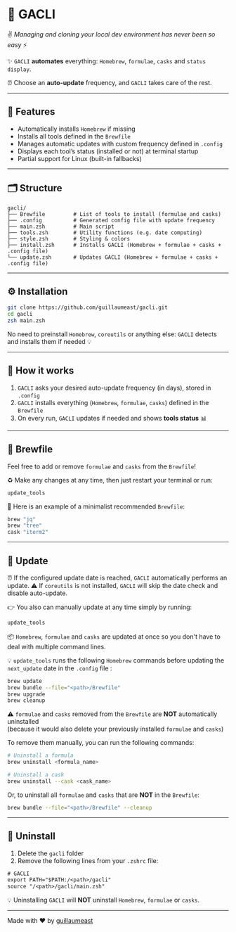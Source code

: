 # 🚀 GACLI

✌️ *Managing and cloning your local dev environment has never been so easy* ⚡

✨ `GACLI` **automates** everything: `Homebrew`, `formulae`, `casks` and `status display`.

⏰ Choose an **auto-update** frequency, and `GACLI` takes care of the rest.

---

## 🧰 Features

- Automatically installs `Homebrew` if missing
- Installs all tools defined in the `Brewfile`
- Manages automatic updates with custom frequency defined in `.config`
- Displays each tool’s status (installed or not) at terminal startup
- Partial support for Linux (built-in fallbacks)


---

## 🗂️ Structure

```
gacli/
├── Brewfile         # List of tools to install (formulae and casks)
├── .config          # Generated config file with update frequency
├── main.zsh         # Main script
├── tools.zsh        # Utility functions (e.g. date computing)
├── style.zsh        # Styling & colors
├── install.zsh      # Installs GACLI (Homebrew + formulae + casks + .config file)
└── update.zsh       # Updates GACLI (Homebrew + formulae + casks + .config file) 
```


---

## ⚙️ Installation

```bash
git clone https://github.com/guillaumeast/gacli.git
cd gacli
zsh main.zsh
```

No need to preinstall `Homebrew`, `coreutils` or anything else: `GACLI` detects and installs them if needed 💡


---

## 🧠 How it works

1. `GACLI` asks your desired auto-update frequency (in days), stored in `.config`
2. `GACLI` installs everything (`Homebrew`, `formulae`, `casks`) defined in the `Brewfile`
3. On every run, `GACLI` updates if needed and shows **tools status** 📊


---

## 📜 Brewfile

Feel free to add or remove `formulae` and `casks` from the `Brewfile`!

♻️ Make any changes at any time, then just restart your terminal or run:
```bash
update_tools
```

📄 Here is an example of a minimalist recommended `Brewfile`:
```ruby
brew "jq"
brew "tree"
cask "iterm2"
```


---

## 📅 Update

⏰ If the configured update date is reached, `GACLI` automatically performs an update.
⚠️ If `coreutils` is not installed, `GACLI` will skip the date check and disable auto-update.

👉 You also can manually update at any time simply by running:
```bash
update_tools
```

📦 `Homebrew`, `formulae` and `casks` are updated at once so you don't have to deal with multiple command lines.

💡 `update_tools` runs the following `Homebrew` commands before updating the `next_update` date in the `.config` file :
```bash
brew update
brew bundle --file="<path>/Brewfile"
brew upgrade
brew cleanup
```

⚠️ `formulae` and `casks` removed from the `Brewfile` are **NOT** automatically uninstalled  
(because it would also delete your previously installed `formulae` and `casks`)

To remove them manually, you can run the following commands:
```bash
# Uninstall a formula
brew uninstall <formula_name>

# Uninstall a cask
brew uninstall --cask <cask_name>
```

Or, to uninstall all `formulae` and `casks` that are **NOT** in the `Brewfile`:
```bash
brew bundle --file="<path>/Brewfile" --cleanup
```

---

## 🧹 Uninstall

1. Delete the `gacli` folder
2. Remove the following lines from your `.zshrc` file:
```txt
# GACLI
export PATH="$PATH:/<path>/gacli"
source "/<path>/gacli/main.zsh"
```

💡 Uninstalling `GACLI` will **NOT** uninstall `Homebrew`, `formulae` or `casks`.


---

Made with ❤️ by [guillaumeast](https://github.com/guillaumeast)
